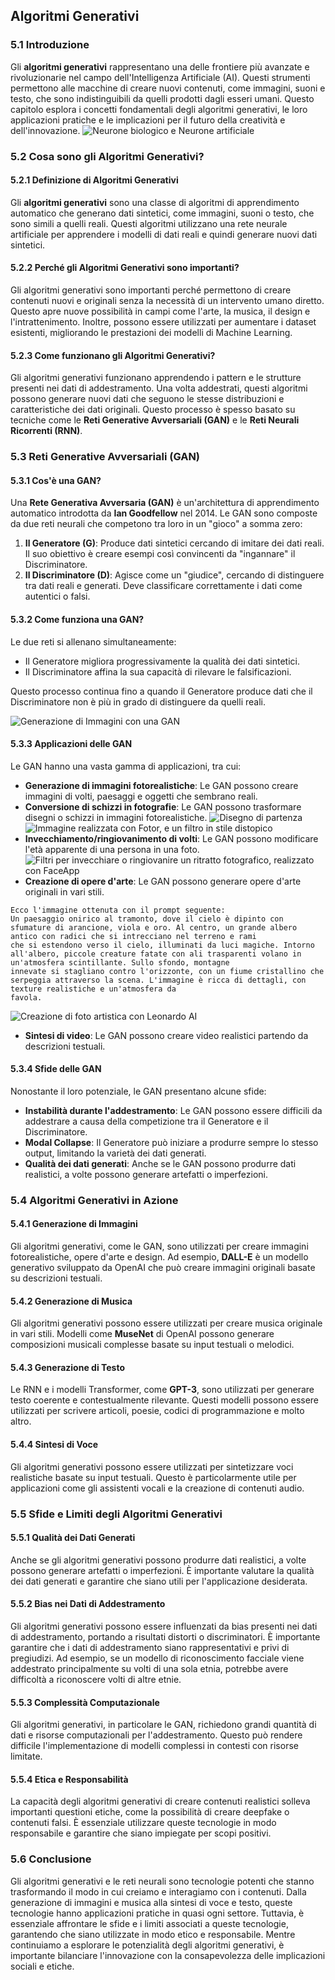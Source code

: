 ## **Algoritmi Generativi**

### **5.1 Introduzione**

Gli **algoritmi generativi** rappresentano una delle frontiere più avanzate e rivoluzionarie nel campo dell'Intelligenza Artificiale (AI). Questi strumenti permettono alle macchine di creare nuovi contenuti, come immagini, suoni e testo, che sono indistinguibili da quelli prodotti dagli esseri umani. Questo capitolo esplora i concetti fondamentali degli algoritmi generativi, le loro applicazioni pratiche e le implicazioni per il futuro della creatività e dell'innovazione.
![Neurone biologico e Neurone artificiale](5.1.png)

### **5.2 Cosa sono gli Algoritmi Generativi?**

#### **5.2.1 Definizione di Algoritmi Generativi**

Gli **algoritmi generativi** sono una classe di algoritmi di apprendimento automatico che generano dati sintetici, come immagini, suoni o testo, che sono simili a quelli reali. Questi algoritmi utilizzano una rete neurale artificiale per apprendere i modelli di dati reali e quindi generare nuovi dati sintetici.

#### **5.2.2 Perché gli Algoritmi Generativi sono importanti?**

Gli algoritmi generativi sono importanti perché permettono di creare contenuti nuovi e originali senza la necessità di un intervento umano diretto. Questo apre nuove possibilità in campi come l'arte, la musica, il design e l'intrattenimento. Inoltre, possono essere utilizzati per aumentare i dataset esistenti, migliorando le prestazioni dei modelli di Machine Learning.

#### **5.2.3 Come funzionano gli Algoritmi Generativi?**

Gli algoritmi generativi funzionano apprendendo i pattern e le strutture presenti nei dati di addestramento. Una volta addestrati, questi algoritmi possono generare nuovi dati che seguono le stesse distribuzioni e caratteristiche dei dati originali. Questo processo è spesso basato su tecniche come le **Reti Generative Avversariali (GAN)** e le **Reti Neurali Ricorrenti (RNN)**.

### **5.3 Reti Generative Avversariali (GAN)**

#### **5.3.1 Cos'è una GAN?**

Una **Rete Generativa Avversaria (GAN)** è un'architettura di apprendimento automatico introdotta da **Ian Goodfellow** nel 2014. Le GAN sono composte da due reti neurali che competono tra loro in un "gioco" a somma zero:
1. **Il Generatore (G)**: Produce dati sintetici cercando di imitare dei dati reali. Il suo obiettivo è creare esempi così convincenti da "ingannare" il Discriminatore.
2. **Il Discriminatore (D)**: Agisce come un "giudice", cercando di distinguere tra dati reali e generati. Deve classificare correttamente i dati come autentici o falsi.

#### **5.3.2 Come funziona una GAN?**

Le due reti si allenano simultaneamente:

- Il Generatore migliora progressivamente la qualità dei dati sintetici.
- Il Discriminatore affina la sua capacità di rilevare le falsificazioni.

Questo processo continua fino a quando il Generatore produce dati che il Discriminatore non è più in grado di distinguere da quelli reali.

![Generazione di Immagini con una GAN](4.5.3.png)

#### **5.3.3 Applicazioni delle GAN**

Le GAN hanno una vasta gamma di applicazioni, tra cui:

- **Generazione di immagini fotorealistiche**: Le GAN possono creare immagini di volti, paesaggi e oggetti che sembrano reali.
- **Conversione di schizzi in fotografie**: Le GAN possono trasformare disegni o schizzi in immagini fotorealistiche.
![Disegno di partenza](schizzo.jpg)
![Immagine realizzata con Fotor, e un filtro in stile distopico](schizzi2.png)
- **Invecchiamento/ringiovanimento di volti**: Le GAN possono modificare l'età apparente di una persona in una foto.
![Filtri per invecchiare o ringiovanire un ritratto fotografico, realizzato con FaceApp](invecchiamento.png)
- **Creazione di opere d'arte**: Le GAN possono generare opere d'arte originali in vari stili.
```text
Ecco l'immagine ottenuta con il prompt seguente:
Un paesaggio onirico al tramonto, dove il cielo è dipinto con sfumature di arancione, viola e oro. Al centro, un grande albero antico con radici che si intrecciano nel terreno e rami
che si estendono verso il cielo, illuminati da luci magiche. Intorno all'albero, piccole creature fatate con ali trasparenti volano in un'atmosfera scintillante. Sullo sfondo, montagne
innevate si stagliano contro l'orizzonte, con un fiume cristallino che serpeggia attraverso la scena. L'immagine è ricca di dettagli, con texture realistiche e un'atmosfera da
favola.
```
![Creazione di foto artistica con Leonardo AI](arte.jpg)
- **Sintesi di video**: Le GAN possono creare video realistici partendo da descrizioni testuali.

#### **5.3.4 Sfide delle GAN**

Nonostante il loro potenziale, le GAN presentano alcune sfide:

- **Instabilità durante l'addestramento**: Le GAN possono essere difficili da addestrare a causa della competizione tra il Generatore e il Discriminatore.
- **Modal Collapse**: Il Generatore può iniziare a produrre sempre lo stesso output, limitando la varietà dei dati generati.
- **Qualità dei dati generati**: Anche se le GAN possono produrre dati realistici, a volte possono generare artefatti o imperfezioni.

### **5.4 Algoritmi Generativi in Azione**

#### **5.4.1 Generazione di Immagini**

Gli algoritmi generativi, come le GAN, sono utilizzati per creare immagini fotorealistiche, opere d'arte e design. Ad esempio, **DALL-E** è un modello generativo sviluppato da OpenAI che può creare immagini originali basate su descrizioni testuali.

#### **5.4.2 Generazione di Musica**

Gli algoritmi generativi possono essere utilizzati per creare musica originale in vari stili. Modelli come **MuseNet** di OpenAI possono generare composizioni musicali complesse basate su input testuali o melodici.

#### **5.4.3 Generazione di Testo**

Le RNN e i modelli Transformer, come **GPT-3**, sono utilizzati per generare testo coerente e contestualmente rilevante. Questi modelli possono essere utilizzati per scrivere articoli, poesie, codici di programmazione e molto altro.

#### **5.4.4 Sintesi di Voce**

Gli algoritmi generativi possono essere utilizzati per sintetizzare voci realistiche basate su input testuali. Questo è particolarmente utile per applicazioni come gli assistenti vocali e la creazione di contenuti audio.

### **5.5 Sfide e Limiti degli Algoritmi Generativi**

#### **5.5.1 Qualità dei Dati Generati**

Anche se gli algoritmi generativi possono produrre dati realistici, a volte possono generare artefatti o imperfezioni. È importante valutare la qualità dei dati generati e garantire che siano utili per l'applicazione desiderata.

#### **5.5.2 Bias nei Dati di Addestramento**

Gli algoritmi generativi possono essere influenzati da bias presenti nei dati di addestramento, portando a risultati distorti o discriminatori. È importante garantire che i dati di addestramento siano rappresentativi e privi di pregiudizi. Ad esempio, se un modello di riconoscimento facciale viene addestrato principalmente su volti di una sola etnia, potrebbe avere difficoltà a riconoscere volti di altre etnie.

#### **5.5.3 Complessità Computazionale**

Gli algoritmi generativi, in particolare le GAN, richiedono grandi quantità di dati e risorse computazionali per l'addestramento. Questo può rendere difficile l'implementazione di modelli complessi in contesti con risorse limitate.

#### **5.5.4 Etica e Responsabilità**

La capacità degli algoritmi generativi di creare contenuti realistici solleva importanti questioni etiche, come la possibilità di creare deepfake o contenuti falsi. È essenziale utilizzare queste tecnologie in modo responsabile e garantire che siano impiegate per scopi positivi.

### **5.6 Conclusione**

Gli algoritmi generativi e le reti neurali sono tecnologie potenti che stanno trasformando il modo in cui creiamo e interagiamo con i contenuti. Dalla generazione di immagini e musica alla sintesi di voce e testo, queste tecnologie hanno applicazioni pratiche in quasi ogni settore. Tuttavia, è essenziale affrontare le sfide e i limiti associati a queste tecnologie, garantendo che siano utilizzate in modo etico e responsabile. Mentre continuiamo a esplorare le potenzialità degli algoritmi generativi, è importante bilanciare l'innovazione con la consapevolezza delle implicazioni sociali e etiche.
